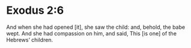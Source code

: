 # Exodus 2:6

And when she had opened [it], she saw the child: and, behold, the babe wept. And she had compassion on him, and said, This [is one] of the Hebrews’ children.